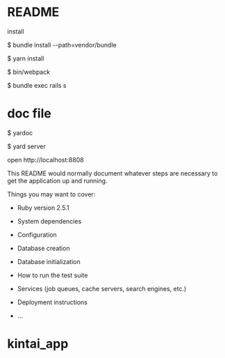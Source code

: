# README

install 

$ bundle install --path=vendor/bundle

$ yarn install

$ bin/webpack

$ bundle exec rails s

# doc file

$ yardoc

$ yard server

open http://localhost:8808


This README would normally document whatever steps are necessary to get the
application up and running.

Things you may want to cover:

* Ruby version
  2.5.1

* System dependencies

* Configuration

* Database creation

* Database initialization

* How to run the test suite

* Services (job queues, cache servers, search engines, etc.)

* Deployment instructions

* ...
# kintai_app
